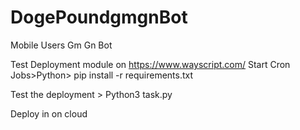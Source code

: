 # DogePoundgmgnBot
Mobile Users Gm Gn Bot


Test Deployment module on https://www.wayscript.com/
Start Cron Jobs>Python>
pip install -r requirements.txt

Test the deployment > Python3 task.py

Deploy in on cloud
